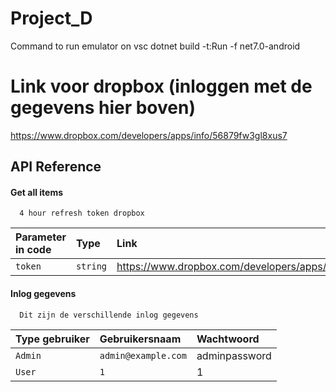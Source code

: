 
# Project_D

Command to run emulator on vsc dotnet build -t:Run -f net7.0-android



# Link voor dropbox (inloggen met de gegevens hier boven)

https://www.dropbox.com/developers/apps/info/56879fw3gl8xus7


## API Reference

#### Get all items

```http
  4 hour refresh token dropbox
```

| Parameter in code| Type     | Link                |
| :-------- | :------- | :------------------------- |
| `token` | `string` | https://www.dropbox.com/developers/apps/info/56879fw3gl8xus7 |





#### Inlog gegevens

```http
  Dit zijn de verschillende inlog gegevens 
```

| Type gebruiker |   Gebruikersnaam  |         Wachtwoord    |
| :-------- | :------- | :------------------------- |
| `Admin` | `admin@example.com` | adminpassword|
| `User` | `1` | 1 |




